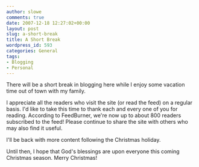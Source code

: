 ```yaml
---
author: slowe
comments: true
date: 2007-12-18 12:27:02+00:00
layout: post
slug: a-short-break
title: A Short Break
wordpress_id: 593
categories: General
tags:
- Blogging
- Personal
---
```


There will be a short break in blogging here while I enjoy some vacation time out of town with my family.

I appreciate all the readers who visit the site (or read the feed) on a regular basis. I'd like to take this time to thank each and every one of you for reading. According to FeedBurner, we're now up to about 800 readers subscribed to the feed! Please continue to share the site with others who may also find it useful.

I'll be back with more content following the Christmas holiday.

Until then, I hope that God's blessings are upon everyone this coming Christmas season. Merry Christmas!
